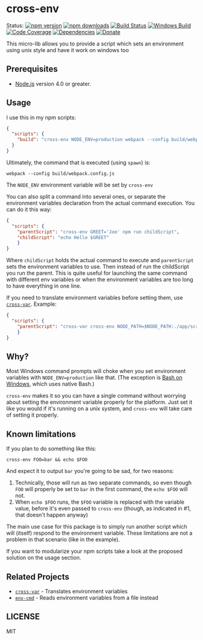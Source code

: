 # cross-env

Status:
[![npm version](https://img.shields.io/npm/v/cross-env.svg?style=flat-square)](https://www.npmjs.org/package/cross-env)
[![npm downloads](https://img.shields.io/npm/dm/cross-env.svg?style=flat-square)](http://npm-stat.com/charts.html?package=cross-env&from=2015-09-01)
[![Build Status](https://img.shields.io/travis/kentcdodds/cross-env.svg?style=flat-square)](https://travis-ci.org/kentcdodds/cross-env)
[![Windows Build](https://img.shields.io/appveyor/ci/kentcdodds/cross-env.svg?style=flat-square)](https://ci.appveyor.com/project/kentcdodds/cross-env)
[![Code Coverage](https://img.shields.io/codecov/c/github/kentcdodds/cross-env.svg?style=flat-square)](https://codecov.io/github/kentcdodds/cross-env)
[![Dependencies][dependencyci-badge]][dependencyci]
[![Donate][donate-badge]][donate]

This micro-lib allows you to provide a script which sets an environment using unix style and have it work on windows too

## Prerequisites
-   [Node.js](https://nodejs.org/) version 4.0 or greater.

## Usage

I use this in my npm scripts:

```json
{
  "scripts": {
    "build": "cross-env NODE_ENV=production webpack --config build/webpack.config.js"
  }
}
```

Ultimately, the command that is executed (using `spawn`) is:

```
webpack --config build/webpack.config.js
```

The `NODE_ENV` environment variable will be set by `cross-env`

You can also split a command into several ones, or separate the environment variables declaration from the actual command execution. You can do it this way:

```json
{
  "scripts": {
    "parentScript": "cross-env GREET='Joe' npm run childScript",
    "childScript": "echo Hello $GREET"
    }
}
```

Where `childScript` holds the actual command to execute and `parentScript` sets the environment variables to use.
Then instead of run the childScript you run the parent. This is quite useful for launching the same command with different env variables or when the environment variables are too long to have everything in one line.

If you need to translate environment variables before setting them, use [`cross-var`](https://github.com/elijahmanor/cross-var).  Example:

```json
{
  "scripts": {
    "parentScript": "cross-var cross-env NODE_PATH=$NODE_PATH:./app/scripts foo"
    }
}
```

## Why?

Most Windows command prompts will choke when you set environment variables with `NODE_ENV=production` like that. (The exception is [Bash on Windows](https://msdn.microsoft.com/en-us/commandline/wsl/about), which uses native Bash.)

`cross-env` makes it so you can have a single command without worrying about setting the environment
variable properly for the platform. Just set it like you would if it's running on a unix system, and
`cross-env` will take care of setting it properly.

## Known limitations

If you plan to do something like this:

```
cross-env FOO=bar && echo $FOO
```

And expect it to output `bar` you're going to be sad, for two reasons:

1. Technically, those will run as two separate commands, so even though `FOO` will properly be set to `bar` in the first command, the `echo $FOO` will not.
2. When `echo $FOO` runs, the `$FOO` variable is replaced with the variable value, before it's even passed to `cross-env` (though, as indicated in #1, that doesn't happen anyway)

The main use case for this package is to simply run another script which will (itself) respond to the environment
variable. These limitations are not a problem in that scenario (like in the example).

If you want to modularize your npm scripts take a look at the proposed solution on the usage section.

## Related Projects

* [`cross-var`](https://github.com/elijahmanor/cross-var) - Translates environment variables
* [`env-cmd`](https://github.com/toddbluhm/env-cmd) - Reads environment variables from a file instead

## LICENSE

MIT

[donate-badge]: https://img.shields.io/badge/$-support-green.svg?style=flat-square
[donate]: http://kcd.im/donate
[dependencyci-badge]: https://dependencyci.com/github/kentcdodds/cross-env/badge?style=flat-square
[dependencyci]: https://dependencyci.com/github/kentcdodds/cross-env
